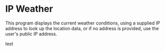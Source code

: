 IP Weather
=======

This program displays the current weather conditions, using a supplied IP address to look up the location data, or if no address is provided, use the user's public IP address.


test
